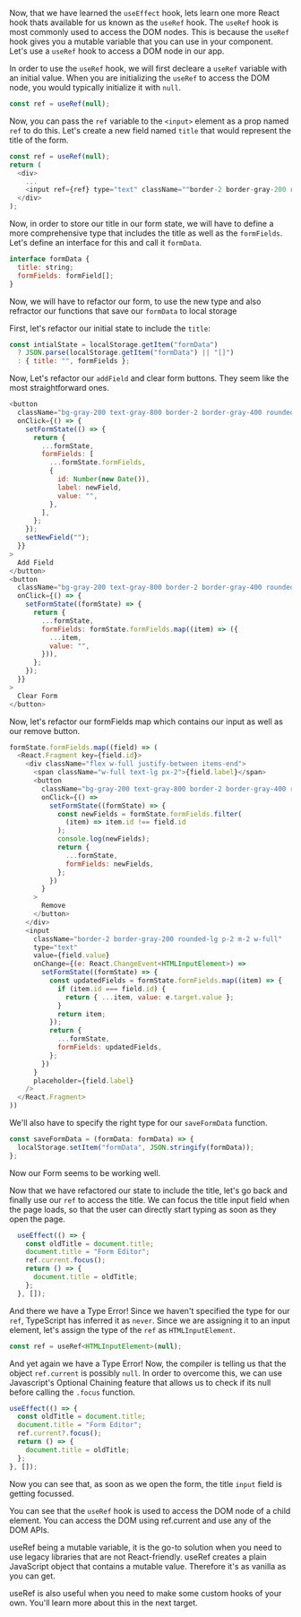 Now, that we have learned the `useEffect` hook, lets learn one more React hook thats available for us known as the `useRef` hook. The `useRef` hook is most commonly used to access the DOM nodes. This is because the `useRef` hook gives you a mutable variable that you can use in your component. Let's use a `useRef` hook to access a DOM node in our app.

In order to use the `useRef` hook, we will first decleare a `useRef` variable with an initial value. When you are initializing the `useRef` to access the DOM node, you would typically initialize it with `null`.

```js
const ref = useRef(null);
```

Now, you can pass the `ref` variable to the `<input>` element as a prop named `ref` to do this. Let's create a new field named `title` that would represent the title of the form.

```js
const ref = useRef(null);
return (
  <div>
    ...
    <input ref={ref} type="text" className=""border-2 border-gray-200 rounded-lg p-2 m-2 w-full" placeholder="Title" />
  </div>
);
```

Now, in order to store our title in our form state, we will have to define a more comprehensive type that includes the title as well as the `formFields`. Let's define an interface for this and call it `formData`.

```js
interface formData {
  title: string;
  formFields: formField[];
}
```

Now, we will have to refactor our form, to use the new type and also refractor our functions that save our `formData` to local storage

First, let's refactor our initial state to include the `title`:
```js
const intialState = localStorage.getItem("formData")
  ? JSON.parse(localStorage.getItem("formData") || "[]")
  : { title: "", formFields };
```

Now, Let's refactor our `addField` and clear form buttons. They seem like the most straightforward ones. 

```js
<button
  className="bg-gray-200 text-gray-800 border-2 border-gray-400 rounded-lg p-2 m-2"
  onClick={() => {
    setFormState(() => {
      return {
        ...formState,
        formFields: [
          ...formState.formFields,
          {
            id: Number(new Date()),
            label: newField,
            value: "",
          },
        ],
      };
    });
    setNewField("");
  }}
>
  Add Field
</button>
<button
  className="bg-gray-200 text-gray-800 border-2 border-gray-400 rounded-lg p-2 m-2 mx-4"
  onClick={() => {
    setFormState((formState) => {
      return {
        ...formState,
        formFields: formState.formFields.map((item) => ({
          ...item,
          value: "",
        })),
      };
    });
  }}
>
  Clear Form
</button>
```

Now, let's refactor our formFields map which contains our input as well as our remove button.

```js
formState.formFields.map((field) => (
  <React.Fragment key={field.id}>
    <div className="flex w-full justify-between items-end">
      <span className="w-full text-lg px-2">{field.label}</span>
      <button
        className="bg-gray-200 text-gray-800 border-2 border-gray-400 rounded-lg p-2 m-2"
        onClick={() =>
          setFormState((formState) => {
            const newFields = formState.formFields.filter(
              (item) => item.id !== field.id
            );
            console.log(newFields);
            return {
              ...formState,
              formFields: newFields,
            };
          })
        }
      >
        Remove
      </button>
    </div>
    <input
      className="border-2 border-gray-200 rounded-lg p-2 m-2 w-full"
      type="text"
      value={field.value}
      onChange={(e: React.ChangeEvent<HTMLInputElement>) =>
        setFormState((formState) => {
          const updatedFields = formState.formFields.map((item) => {
            if (item.id === field.id) {
              return { ...item, value: e.target.value };
            }
            return item;
          });
          return {
            ...formState,
            formFields: updatedFields,
          };
        })
      }
      placeholder={field.label}
    />
  </React.Fragment>
))
```

We'll also have to specify the right type for our `saveFormData` function.

```js
const saveFormData = (formData: formData) => {
  localStorage.setItem("formData", JSON.stringify(formData));
};
```

Now our Form seems to be working well.

Now that we have refactored our state to include the title, let's go back and finally use our `ref` to access the title. We can focus the title input field when the page loads, so that the user can directly start typing as soon as they open the page. 

```js
  useEffect(() => {
    const oldTitle = document.title;
    document.title = "Form Editor";
    ref.current.focus();
    return () => {
      document.title = oldTitle;
    };
  }, []);
```

And there we have a Type Error! Since we haven't specified the type for our `ref`, TypeScript has inferred it as `never`. Since we are assigning it to an input element, let's assign the type of the `ref` as `HTMLInputElement`.

```js
const ref = useRef<HTMLInputElement>(null);
```

And yet again we have a Type Error! Now, the compiler is telling us that the object `ref.current` is possibly `null`. In order to overcome this, we can use Javascript's Optional Chaining feature that allows us to check if its null before calling the `.focus` function.

```js
useEffect(() => {
  const oldTitle = document.title;
  document.title = "Form Editor";
  ref.current?.focus();
  return () => {
    document.title = oldTitle;
  };
}, []);
```

Now you can see that, as soon as we open the form, the title `input` field is getting focussed.

You can see that the `useRef` hook is used to access the DOM node of a child element. You can access the DOM using ref.current and use any of the DOM APIs.

useRef being a mutable variable, it is the go-to solution when you need to use legacy libraries that are not React-friendly. useRef creates a plain JavaScript object that contains a mutable value. Therefore it's as vanilla as you can get.

useRef is also useful when you need to make some custom hooks of your own. You'll learn more about this in the next target.
